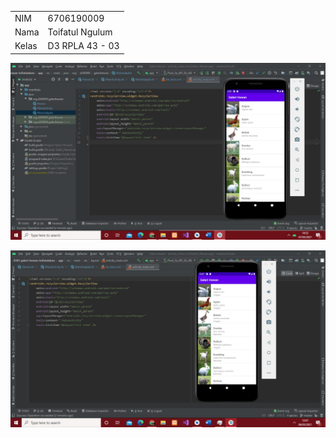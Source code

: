 |       |                 |
| ----- | --------------- |
| NIM   | 6706190009      |
| Nama  | Toifatul Ngulum |
| Kelas | D3 RPLA 43 - 03 |

![alt text](https://github.com/D3IF-Cool/4303-galeri-hewan-toifatululum/blob/master/screenshot/hasil-run.jpeg?raw=true)

![alt text](https://github.com/D3IF-Cool/4303-galeri-hewan-toifatululum/blob/master/screenshot/add-jenis-hewan.jpeg?raw=true)
